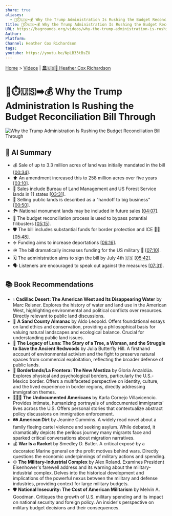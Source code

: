 ```yaml
---
share: true
aliases:
  - 👹⏱️🇺🇸➡️💰 Why the Trump Administration Is Rushing the Budget Reconciliation Bill Through
title: 👹⏱️🇺🇸➡️💰 Why the Trump Administration Is Rushing the Budget Reconciliation Bill Through
URL: https://bagrounds.org/videos/why-the-trump-administration-is-rushing-the-budget-reconciliation-bill-through
Author: 
Platform: 
Channel: Heather Cox Richardson
tags: 
youtube: https://youtu.be/NpLB33tBsZU
---
```

[Home](../index.md) > [Videos](./index.md) | [🏛️🇺🇸📖 Heather Cox Richardson](../people/heather-cox-richardson.md)  
# 👹⏱️🇺🇸➡️💰 Why the Trump Administration Is Rushing the Budget Reconciliation Bill Through  
![Why the Trump Administration Is Rushing the Budget Reconciliation Bill Through](https://youtu.be/NpLB33tBsZU)  
  
## 🤖 AI Summary  
* 💰 Sale of up to 3.3 million acres of land was initially mandated in the bill \[[00:34](http://www.youtube.com/watch?v=NpLB33tBsZU&t=34)\].  
* ⬆️ An amendment increased this to 258 million acres over five years \[[03:10](http://www.youtube.com/watch?v=NpLB33tBsZU&t=190)\].  
* 🌲 Sales include Bureau of Land Management and US Forest Service lands in 11 states \[[03:31](http://www.youtube.com/watch?v=NpLB33tBsZU&t=211)\].  
* 🤝 Selling public lands is described as a "handoff to big business" \[[00:50](http://www.youtube.com/watch?v=NpLB33tBsZU&t=50)\].  
* 🏞️ National monument lands may be included in future sales \[[04:07](http://www.youtube.com/watch?v=NpLB33tBsZU&t=247)\].  
* 📜 The budget reconciliation process is used to bypass potential filibusters \[[05:15](http://www.youtube.com/watch?v=NpLB33tBsZU&t=315)\].  
* 🛡️ The bill includes substantial funds for border protection and ICE 👮‍♂️ \[[05:48](http://www.youtube.com/watch?v=NpLB33tBsZU&t=348)\].  
* ✈️ Funding aims to increase deportations \[[06:16](http://www.youtube.com/watch?v=NpLB33tBsZU&t=376)\].  
* 🪖 The bill dramatically increases funding for the US military 🚀 \[[07:10](http://www.youtube.com/watch?v=NpLB33tBsZU&t=430)\].  
* 🗓️ The administration aims to sign the bill by July 4th 🇺🇸 \[[05:42](http://www.youtube.com/watch?v=NpLB33tBsZU&t=342)\].  
* 🗣️ Listeners are encouraged to speak out against the measures \[[07:31](http://www.youtube.com/watch?v=NpLB33tBsZU&t=451)\].  
  
## 📚 Book Recommendations  
* 💧 **Cadillac Desert: The American West and Its Disappearing Water** by Marc Reisner. Explores the history of water and land use in the American West, highlighting environmental and political conflicts over resources. Directly relevant to public land discussions.  
* 🌳 **A Sand County Almanac** by Aldo Leopold. Offers foundational essays on land ethics and conservation, providing a philosophical basis for valuing natural landscapes and ecological balance. Crucial for understanding public land issues.  
* 🌲 **The Legacy of Luna: The Story of a Tree, a Woman, and the Struggle to Save the Ancient Redwoods** by Julia Butterfly Hill. A firsthand account of environmental activism and the fight to preserve natural spaces from commercial exploitation, reflecting the broader defense of public lands.  
* 🛂 **Borderlands/La Frontera: The New Mestiza** by Gloria Anzaldúa. Explores physical and psychological borders, particularly the U.S.-Mexico border. Offers a multifaceted perspective on identity, culture, and the lived experience in border regions, directly addressing immigration themes.  
* 🧑‍🤝‍🧑 **The Undocumented Americans** by Karla Cornejo Villavicencio. Provides intimate, humanizing portrayals of undocumented immigrants' lives across the U.S. Offers personal stories that contextualize abstract policy discussions on immigration enforcement.  
* 🛤️ **American Dirt** by Jeanine Cummins. A widely read novel about a family fleeing cartel violence and seeking asylum. While debated, it dramatically depicts the perilous journey many migrants face and sparked critical conversations about migration narratives.  
* 💰 **War Is a Racket** by Smedley D. Butler. A critical exposé by a decorated Marine general on the profit motives behind wars. Directly questions the economic underpinnings of military actions and spending.  
* ⚙️ **The Military-Industrial Complex** by Alex Roland. Examines President Eisenhower's farewell address and its warning about the military-industrial complex. Delves into the historical development and implications of the powerful nexus between the military and defense industries, providing context for large military budgets.  
* 🛡️ **National Insecurity: The Cost of American Militarism** by Melvin A. Goodman. Critiques the growth of U.S. military spending and its impact on national security and foreign policy. An insider's perspective on military budget decisions and their consequences.